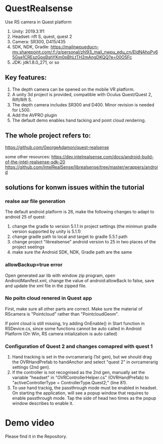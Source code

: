 # QuestRealsense
 Use RS camera in Quest platform

1. Unity: 2019.3.1f1
2. Headset: rift S, quest, quest 2
3. Camera: SR300, D415/435
4. SDK, NDK, Gradle: https://mailnwpueducn-my.sharepoint.com/:f:/g/personal/zhl93_mail_nwpu_edu_cn/EldNAhoPy65Gse1CREszGpsBshYKm0pBhLtTH2mAngDKQQ?e=00O5Fc
5. JDK: jdk1.8.0_271, or so


## Key features:
1. The depth camera can be opened on the mobile VR platform.
2. A unity 3d project is provided, compatible with Oculus Quest/Quest 2, Rift/Rift S.
3. The depth camera includes SR300 and D400. Minor revision is needed for L500.
4. Add the AVPRO plugin
5. The default demo enables hand tacking and point cloud rendering.




## The whole project refers to:
https://github.com/GeorgeAdamon/quest-realsense

some other resources:
https://dev.intelrealsense.com/docs/android-build-of-the-intel-realsense-sdk-20
https://github.com/IntelRealSense/librealsense/tree/master/wrappers/android


## solutions for konwn issues within the tutorial

### realse aar file generation
The default android platform is 26, make the following changes to adapt to android 25 of quest:
1. change the gradle to version 5.1.1 in project settings (the minimun gradle version supported by unity is 5.1.1)
2. change gradle path to local and target to gradle 5.5.1 path
3. change project "librealsense" android version to 25 in two places of the project seetings
4. make sure the Android SDK, NDK, Gradle path are the same



### allowBackup=true error
Open generated aar lib with window zip program, open AndroidManifest.xml, change the value of android:allowBack to false, save and update the xml file in the zipped file.


### No poitn cloud renered in Quest app
First, make sure all other parts are correct. Make sure the material of RScamera is "Pointcloud" rather than "PointcloudGeom".

If point cloud is still missing, try adding OnEnable() in Start function in RSDevice.cs, since some functions cannot be auto called in Android Platform (On Win, RS camera intializatioin is auto called)


### Configuration of Quest 2 and changes comapred with quest 1
1. Hand tracking is set in the ovrcamerarig (1st gen), but we should drag the OVRHandPrefab to handAnchor and select "quest 2" in ovrcamerarig settings (2nd gen).
2. If the controller is not recognised as the 2nd gen, manually set the variable "headset" in "OVRControllerHelper.cs" (OVRHandPrefab) to "activeControllerType = ControllerType.Quest2;" (line 81).
3. To use hand trackig,  the passthrough mode must be enabled in headset. On starting the application, will see a popup window that requires to enable passthrough mode. Tap the side of head two times as the popup window describes to enable it.









# Demo video
Please find it in the Repository.
